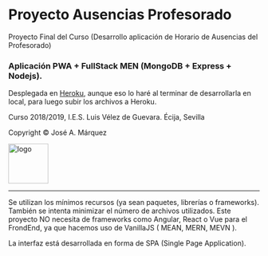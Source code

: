 <h1>Proyecto Ausencias Profesorado</h1>
Proyecto Final del Curso (Desarrollo aplicación de Horario de Ausencias del Profesorado)
<h3>Aplicación PWA + FullStack MEN (MongoDB + Express + Nodejs).</h3>
<p>Desplegada en <a href="https://herokuapp.com/">Heroku</a>, aunque eso lo haré al terminar de desarrollarla en local, para luego subir los archivos a Heroku.</p>
<p>Curso 2018/2019, I.E.S. Luis Vélez de Guevara. Écija, Sevilla</p>
<p>Copyright &copy; José A. Márquez</p>
<img src="https://pbs.twimg.com/profile_images/3658661792/5c71b7b6ab15cbd10bb8f3fb0afd20fd_400x400.jpeg" alt="logo" width="80" height="80"/>
<hr/>
<p>Se utilizan los mínimos recursos (ya sean paquetes, librerías o frameworks). También se intenta minimizar el número de archivos utilizados. Este proyecto NO necesita de frameworks como Angular, React o Vue para el FrondEnd, ya que hacemos uso de VanillaJS ( MEAN, MERN, MEVN ).</p>
<p>La interfaz está desarrollada en forma de SPA (Single Page Application).</p>
